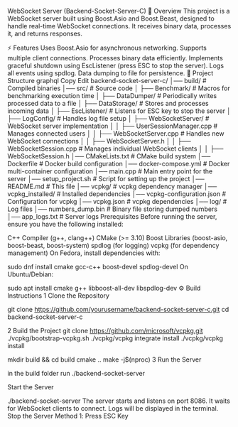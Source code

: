 WebSocket Server (Backend-Socket-Server-C)
📜 Overview
This project is a WebSocket server built using Boost.Asio and Boost.Beast, designed to handle real-time WebSocket connections. It receives binary data, processes it, and returns responses.

⚡ Features
Uses Boost.Asio for asynchronous networking.
Supports multiple client connections.
Processes binary data efficiently.
Implements graceful shutdown using EscListener (press ESC to stop the server).
Logs all events using spdlog.
Data dumping to file for persistence.
📂 Project Structure
graphql
Copy
Edit
backend-socket-server-c/
│── build/                     # Compiled binaries
│── src/                       # Source code
│   ├── Benchmark/             # Macros for benchmarking execution time
│   ├── DataDumper/            # Periodically writes processed data to a file
│   ├── DataStorage/           # Stores and processes incoming data
│   ├── EscListener/           # Listens for ESC key to stop the server
│   ├── LogConfig/             # Handles log file setup
│   ├── WebSocketServer/       # WebSocket server implementation
│   │   ├── UserSessionManager.cpp   # Manages connected users
│   │   ├── WebSocketServer.cpp      # Handles new WebSocket connections
│   │   ├── WebSocketServer.h
│   │   ├── WebSocketSession.cpp     # Manages individual WebSocket clients
│   │   ├── WebSocketSession.h
│── CMakeLists.txt             # CMake build system
│── Dockerfile                 # Docker build configuration
│── docker-compose.yml         # Docker multi-container configuration
│── main.cpp                   # Main entry point for the server
│── setup_project.sh           # Script for setting up the project
│── README.md                  # This file
│── vcpkg/                     # vcpkg dependency manager
│── vcpkg_installed/           # Installed dependencies
│── vcpkg-configuration.json   # Configuration for vcpkg
│── vcpkg.json                 # vcpkg dependencies
│── log/                       # Log files
│── numbers_dump.bin           # Binary file storing dumped numbers
│── app_logs.txt               # Server logs
 Prerequisites
Before running the server, ensure you have the following installed:

C++ Compiler (g++, clang++)
CMake (>= 3.10)
Boost Libraries (boost-asio, boost-beast, boost-system)
spdlog (for logging)
vcpkg (for dependency management)
On Fedora, install dependencies with:


sudo dnf install cmake gcc-c++ boost-devel spdlog-devel
On Ubuntu/Debian:

sudo apt install cmake g++ libboost-all-dev libspdlog-dev
⚙️ Build Instructions
1️ Clone the Repository

git clone https://github.com/yourusername/backend-socket-server-c.git
cd backend-socket-server-c

2️ Build the Project
git clone https://github.com/microsoft/vcpkg.git
./vcpkg/bootstrap-vcpkg.sh
./vcpkg/vcpkg integrate install
./vcpkg/vcpkg install



mkdir build && cd build
cmake ..
make -j$(nproc)
3️ Run the Server

in the build folder run 
./backend-socket-server

Start the Server

./backend-socket-server
The server starts and listens on port 8086.
It waits for WebSocket clients to connect.
Logs will be displayed in the terminal.
Stop the Server
Method 1️: Press ESC Key


